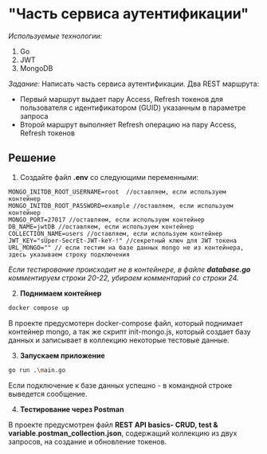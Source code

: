 # "Часть сервиса аутентификации"

*Используемые технологии:*
1. Go
2. JWT
3. MongoDB

*Задание:*
  Написать часть сервиса аутентификации.
  Два REST маршрута:
- Первый маршрут выдает пару Access, Refresh токенов для пользователя с идентификатором (GUID) указанным в параметре запроса
- Второй маршрут выполняет Refresh операцию на пару Access, Refresh токенов

## Решение
1. Создайте файл **.env** со следующими переменными:
```golang
MONGO_INITDB_ROOT_USERNAME=root  //оставляем, если используем контейнер
MONGO_INITDB_ROOT_PASSWORD=example //оставляем, если используем контейнер
MONGO_PORT=27017 //оставляем, если используем контейнер
DB_NAME=jwtDB //оставляем, если используем контейнер
COLLECTION_NAME=users //оставляем, если используем контейнер
JWT_KEY="sUper-SecrEt-JWT-keY-!" //секретный ключ для JWT токена
URL_MONGO="" // если тестим на базе данных mongo не из контейнера, здесь указываем строку подключения
```
  *Если тестирование происходит не в контейнере, в файле **database.go** комментируем строки 20-22, убираем комментарий со строки 24.*

2. **Поднимаем контейнер**
```bash
docker compose up
```
  В проекте предусмотерн docker-compose файл, который поднимает контейнер mongo, а так же скрипт init-mongo.js, который создает базу данных и записывает в коллекцию некоторые тестовые данные.

3. **Запускаем приложение**
```bash
go run .\main.go
```
  Если подключение к базе данных успешно - в командной строке выведется сообщение.

4. **Тестирование через Postman**

  В проекте предусмотрен файл **REST API basics- CRUD, test & variable.postman_collection.json**, содержащий коллекцию из двух запросов, на создание и обновление токенов.

